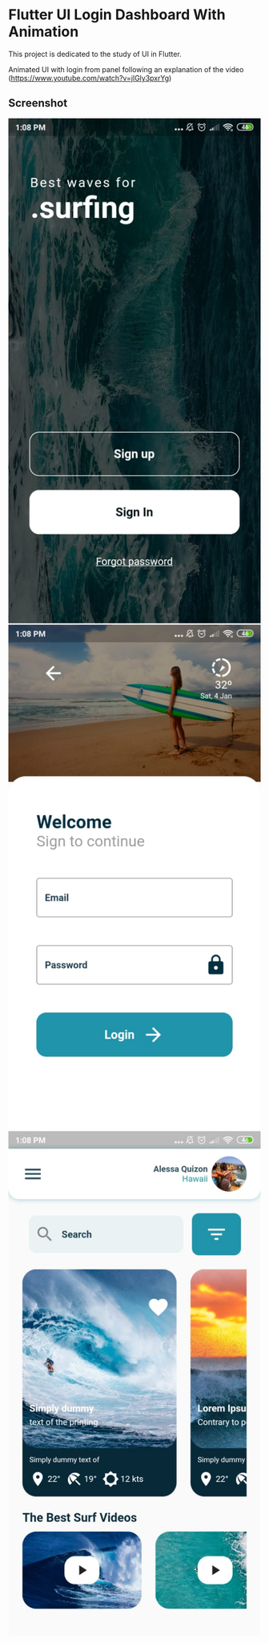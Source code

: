 # Flutter UI Login Dashboard With Animation

This project is dedicated to the study of UI in Flutter.

Animated UI with login from panel following an explanation of the video (https://www.youtube.com/watch?v=jlGly3pxrYg)

## Screenshot

![home](https://raw.githubusercontent.com/gislainy/Flutter-UI-Login-Dashboard-With-Animation/master/screenshots/home.jpeg)
![login](https://raw.githubusercontent.com/gislainy/Flutter-UI-Login-Dashboard-With-Animation/master/screenshots/login.jpeg)
![dashboard](https://raw.githubusercontent.com/gislainy/Flutter-UI-Login-Dashboard-With-Animation/master/screenshots/dashboard.jpeg)
